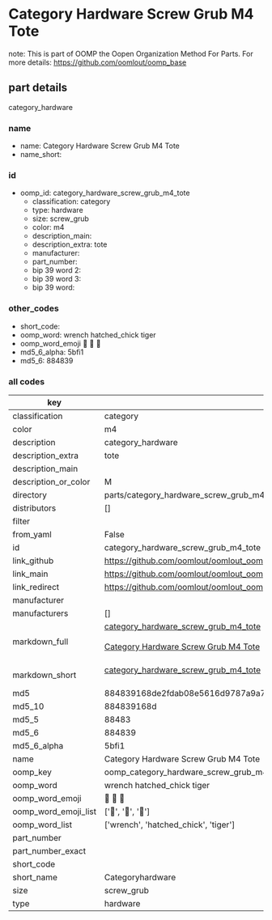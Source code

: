 # Category Hardware Screw Grub M4 Tote  

note: This is part of OOMP the Oopen Organization Method For Parts. For more details: https://github.com/oomlout/oomp_base

##  part details
  



category_hardware



### name
* name: Category Hardware Screw Grub M4 Tote
* name_short: 
### id
* oomp_id: category_hardware_screw_grub_m4_tote
  * classification: category
  * type: hardware
  * size: screw_grub
  * color: m4
  * description_main: 
  * description_extra: tote
  * manufacturer: 
  * part_number: 
  * bip 39 word 2: 
  * bip 39 word 3: 
  * bip 39 word: 

### other_codes
* short_code: 
* oomp_word: wrench hatched_chick tiger
* oomp_word_emoji :wrench: :hatched_chick: :tiger:
* md5_6_alpha: 5bfi1
* md5_6: 884839









### all codes 
| key | value |  
| --- | --- |  
| classification | category |  
| color | m4 |  
| description | category_hardware |  
| description_extra | tote |  
| description_main |  |  
| description_or_color | M  |  
| directory | parts/category_hardware_screw_grub_m4_tote |  
| distributors | [] |  
| filter |  |  
| from_yaml | False |  
| id | category_hardware_screw_grub_m4_tote |  
| link_github | https://github.com/oomlout/oomlout_oomp_version_1_messy/tree/main/parts/category_hardware_screw_grub_m4_tote |  
| link_main | https://github.com/oomlout/oomlout_oomp_version_1_messy/tree/main/parts/category_hardware_screw_grub_m4_tote |  
| link_redirect | https://github.com/oomlout/oomlout_oomp_version_1_messy/tree/main/parts/category_hardware_screw_grub_m4_tote |  
| manufacturer |  |  
| manufacturers | [] |  
| markdown_full | [category_hardware_screw_grub_m4_tote](none)<br>[](none)<br>[Category Hardware Screw Grub M4 Tote](none)<br><br> |  
| markdown_short | [category_hardware_screw_grub_m4_tote](none)<br><br> |  
| md5 | 884839168de2fdab08e5616d9787a9a7 |  
| md5_10 | 884839168d |  
| md5_5 | 88483 |  
| md5_6 | 884839 |  
| md5_6_alpha | 5bfi1 |  
| name | Category Hardware Screw Grub M4 Tote |  
| oomp_key | oomp_category_hardware_screw_grub_m4_tote |  
| oomp_word | wrench hatched_chick tiger |  
| oomp_word_emoji | :wrench: :hatched_chick: :tiger: |  
| oomp_word_emoji_list | [':wrench:', ':hatched_chick:', ':tiger:'] |  
| oomp_word_list | ['wrench', 'hatched_chick', 'tiger'] |  
| part_number |  |  
| part_number_exact |  |  
| short_code |  |  
| short_name | Categoryhardware |  
| size | screw_grub |  
| type | hardware |  
